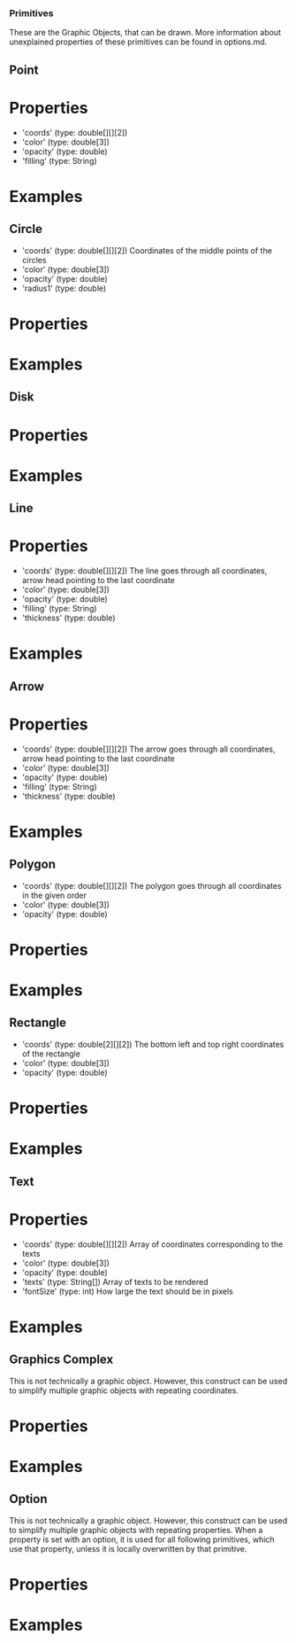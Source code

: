 ### Primitives

These are the Graphic Objects, that can be drawn. More information about unexplained properties of these primitives can be found in options.md.

## Point
# Properties
- 'coords' (type: double[][][2])
- 'color' (type: double[3])
- 'opacity' (type: double)
- 'filling' (type: String)
# Examples

## Circle
- 'coords' (type: double[][][2]) Coordinates of the middle points of the circles
- 'color' (type: double[3])
- 'opacity' (type: double)
- 'radius1' (type: double)
# Properties

# Examples

## Disk
# Properties

# Examples

## Line
# Properties
- 'coords' (type: double[][][2]) The line goes through all coordinates, arrow head pointing to the last coordinate
- 'color' (type: double[3])
- 'opacity' (type: double)
- 'filling' (type: String)
- 'thickness' (type: double)

# Examples

## Arrow 
# Properties
- 'coords' (type: double[][][2]) The arrow goes through all coordinates, arrow head pointing to the last coordinate
- 'color' (type: double[3])
- 'opacity' (type: double)
- 'filling' (type: String)
- 'thickness' (type: double)

# Examples

## Polygon
- 'coords' (type: double[][][2]) The polygon goes through all coordinates in the given order
- 'color' (type: double[3])
- 'opacity' (type: double)
# Properties

# Examples

## Rectangle
- 'coords' (type: double[2][][2]) The bottom left and top right coordinates of the rectangle 
- 'color' (type: double[3])
- 'opacity' (type: double)
# Properties

# Examples

## Text
# Properties
- 'coords' (type: double[][][2]) Array of coordinates corresponding to the texts
- 'color' (type: double[3])
- 'opacity' (type: double)
- 'texts' (type: String[]) Array of texts to be rendered
- 'fontSize' (type: int) How large the text should be in pixels

# Examples

## Graphics Complex
This is not technically a graphic object. However, this construct can be used to simplify multiple graphic objects with repeating coordinates.
# Properties

# Examples

## Option
This is not technically a graphic object. However, this construct can be used to simplify multiple graphic objects with repeating properties. When a property is set with an option, it is used for all following primitives, which use that property, unless it is locally overwritten by that primitive. 
# Properties

# Examples
